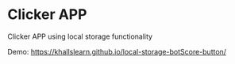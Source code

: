# Clicker APP
Clicker APP using local storage functionality

Demo: https://khallslearn.github.io/local-storage-botScore-button/

